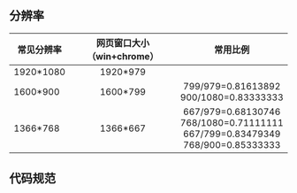 分辨率
------

|常见分辨率|网页窗口大小（win+chrome）|常用比例           |
|----------|:------------------------:|:-----------------:|
|1920*1080 |                  1920*979|                   |
|1600*900  |                  1600*799|799/979=0.81613892 <br> 900/1080=0.83333333|
|1366*768  |                  1366*667|667/979=0.68130746 <br> 768/1080=0.71111111 <br> 667/799=0.83479349 <br> 768/900=0.85333333 |


代码规范
--------
